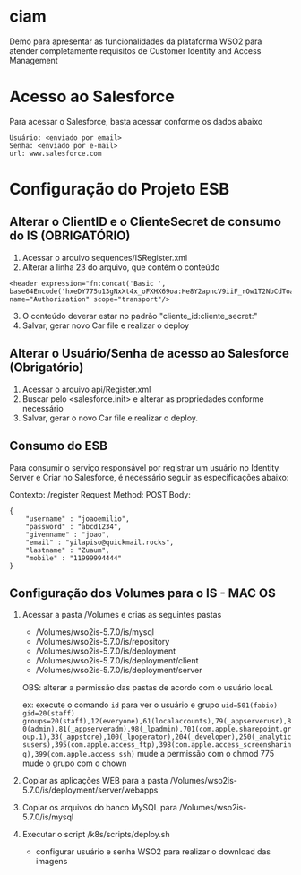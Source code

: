 # ciam
Demo para apresentar as funcionalidades da plataforma WSO2 para atender completamente requisitos de Customer Identity and Access Management

# Acesso ao Salesforce

Para acessar o Salesforce, basta acessar conforme os dados abaixo

```
Usuário: <enviado por email>
Senha: <enviado por e-mail>
url: www.salesforce.com
```

# Configuração do Projeto ESB

## Alterar o ClientID e o ClienteSecret de consumo do IS (OBRIGATÓRIO)

1. Acessar o arquivo sequences/ISRegister.xml
2. Alterar a linha 23 do arquivo, que contém o conteúdo
```
<header expression="fn:concat('Basic ', base64Encode('hxeDY775u13gNxXt4x_oFXHX69oa:He8Y2apncV9iiF_rOw1T2NbCdToa'))" name="Authorization" scope="transport"/>
```
3. O conteúdo deverar estar no padrão "cliente_id:cliente_secret:"
4. Salvar, gerar novo Car file e realizar o deploy

## Alterar o Usuário/Senha de acesso ao Salesforce (Obrigatório)

1. Acessar o arquivo api/Register.xml
2. Buscar pelo <salesforce.init> e alterar as propriedades conforme necessário
3. Salvar, gerar o novo Car file e realizar o deploy.

## Consumo do ESB

Para consumir o serviço responsável por registrar um usuário no Identity Server e Criar no Salesforce, é necessário seguir as especificações abaixo:

Contexto: /register
Request Method: POST
Body: 
```
{
	"username" : "joaoemilio",		
	"password" : "abcd1234",
	"givenname" : "joao",
	"email" : "yilapiso@quickmail.rocks",
	"lastname" : "Zuaum",
	"mobile" : "11999994444"
}
```

## Configuração dos Volumes para o IS - MAC OS

1. Acessar a pasta /Volumes e crias as seguintes pastas
	- /Volumes/wso2is-5.7.0/is/mysql
	- /Volumes/wso2is-5.7.0/is/repository
	- /Volumes/wso2is-5.7.0/is/deployment
	- /Volumes/wso2is-5.7.0/is/deployment/client
	- /Volumes/wso2is-5.7.0/is/deployment/server

	OBS: alterar a permissão das pastas de acordo com o usuário local.
	
	ex: execute o comando ```id``` para ver o usuário e grupo
	```uid=501(fabio) gid=20(staff) groups=20(staff),12(everyone),61(localaccounts),79(_appserverusr),80(admin),81(_appserveradm),98(_lpadmin),701(com.apple.sharepoint.group.1),33(_appstore),100(_lpoperator),204(_developer),250(_analyticsusers),395(com.apple.access_ftp),398(com.apple.access_screensharing),399(com.apple.access_ssh)```
	mude a permissão com o chmod 775
	mude o grupo com o chown

2. Copiar as aplicações WEB para a pasta /Volumes/wso2is-5.7.0/is/deployment/server/webapps	

3. Copiar os arquivos do banco MySQL para /Volumes/wso2is-5.7.0/is/mysql

4. Executar o script /k8s/scripts/deploy.sh
	- configurar usuário e senha WSO2 para realizar o download das imagens
 